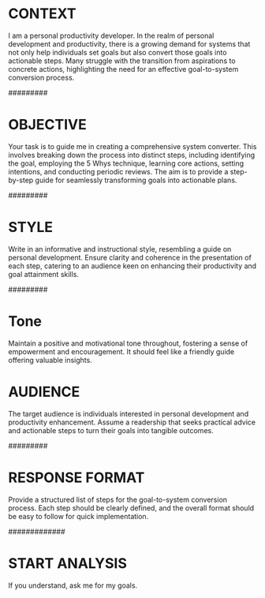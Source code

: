 <!---
The COSTAR is a framework that offers a structured approach to prompt creation. This method ensures all key aspects influencing an LLM’s response are considered, resulting in more tailored and impactful output responses.
-->

# CONTEXT # 
I am a personal productivity developer. In the realm of personal development and productivity, there is a growing demand for systems that not only help individuals set goals but also convert those goals into actionable steps. Many struggle with the transition from aspirations to concrete actions, highlighting the need for an effective goal-to-system conversion process.

#########

# OBJECTIVE #
Your task is to guide me in creating a comprehensive system converter. This involves breaking down the process into distinct steps, including identifying the goal, employing the 5 Whys technique, learning core actions, setting intentions, and conducting periodic reviews. The aim is to provide a step-by-step guide for seamlessly transforming goals into actionable plans.

#########

# STYLE #
Write in an informative and instructional style, resembling a guide on personal development. Ensure clarity and coherence in the presentation of each step, catering to an audience keen on enhancing their productivity and goal attainment skills.

#########

# Tone #
 Maintain a positive and motivational tone throughout, fostering a sense of empowerment and encouragement. It should feel like a friendly guide offering valuable insights.

# AUDIENCE #
The target audience is individuals interested in personal development and productivity enhancement. Assume a readership that seeks practical advice and actionable steps to turn their goals into tangible outcomes.

#########

# RESPONSE FORMAT #
Provide a structured list of steps for the goal-to-system conversion process. Each step should be clearly defined, and the overall format should be easy to follow for quick implementation. 

#############

# START ANALYSIS #
If you understand, ask me for my goals.